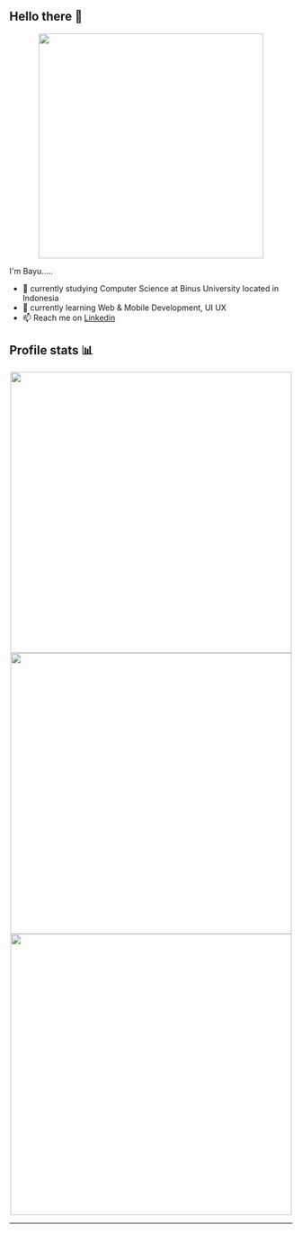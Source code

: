 ## Hello there 👋


<p align="center">
  <img width="400" src="https://media.giphy.com/media/12mRllHWXpt4M8/giphy.gif">
</p>

I'm Bayu.....

- 🔭 currently studying Computer Science at Binus University located in Indonesia
- 🌱 currently learning Web & Mobile Development, UI UX
- 📫 Reach me on [Linkedin](https://www.linkedin.com/in/bayu-ferdiman)


## Profile stats 📊

<div align="center">
    <img width="500" src="https://github-readme-streak-stats.herokuapp.com/?user=frdmn12&theme=dark">
</div>
<div align="center">
    <img width="500" src="https://github-readme-stats.vercel.app/api?username=frdmn12&theme=dark">
    
</div>
<div align="center">
    <img width="500" src="https://github-readme-stats.vercel.app/api/top-langs/?username=frdmn12&layout=compact&theme=dark">
</div>

--------
